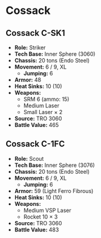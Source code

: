 # Cossack
## Cossack C-SK1
- **Role:** Striker
- **Tech Base:** Inner Sphere (3060)
- **Chassis:** 20 tons (Endo Steel)
- **Movement:** 6 / 9, XL
  - **Jumping:** 6
- **Armor:** 48
- **Heat Sinks:** 10 (10)
- **Weapons:**
  - SRM 6 (ammo: 15)
  - Medium Laser
  - Small Laser × 2
- **Source:** TRO 3060
- **Battle Value:** 465

## Cossack C-1FC
- **Role:** Scout
- **Tech Base:** Inner Sphere (3076)
- **Chassis:** 20 tons (Endo Steel)
- **Movement:** 6 / 9, XL
  - **Jumping:** 6
- **Armor:** 59 (Light Ferro Fibrous)
- **Heat Sinks:** 10 (10)
- **Weapons:**
  - Medium VSP Laser
  - Rocket 10 × 3
- **Source:** TRO 3060
- **Battle Value:** 483

